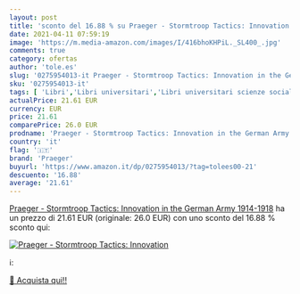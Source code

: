 ```yaml
---
layout: post
title: 'sconto del 16.88 % su Praeger - Stormtroop Tactics: Innovation  '
date: 2021-04-11 07:59:19
image: 'https://m.media-amazon.com/images/I/416bhoKHPiL._SL400_.jpg'
comments: true
category: ofertas
author: 'tole.es'
slug: '0275954013-it Praeger - Stormtroop Tactics: Innovation in the German...'
sku: '0275954013-it'
tags: [ 'Libri','Libri universitari','Libri universitari scienze sociali','Libri universitari scienze umanistiche','Libri universitari storia','Scienze militari','Società e scienze sociali','Storia','Storia contemporanea dal XX secolo a oggi','Storia europea','Storia militare','praeger', ]
actualPrice: 21.61 EUR
currency: EUR
price: 21.61
comparePrice: 26.0 EUR
prodname: 'Praeger - Stormtroop Tactics: Innovation in the German Army  1914-1918'
country: 'it'
flag: '🇮🇹'
brand: 'Praeger'
buyurl: 'https://www.amazon.it/dp/0275954013/?tag=tolees00-21'
descuento: '16.88'
average: '21.61'
---
```


[Praeger - Stormtroop Tactics: Innovation in the German Army  1914-1918](https://www.amazon.it/dp/0275954013/?tag=tolees00-21) ha un prezzo di 21.61 EUR (originale: 26.0 EUR) con uno sconto del 16.88 % sconto qui:

[![Praeger - Stormtroop Tactics: Innovation](https://m.media-amazon.com/images/I/416bhoKHPiL._SL400_.jpg)](https://www.amazon.it/dp/0275954013/?tag=tolees00-21)

ℹ️:


[🛒 Acquista qui!!](https://www.amazon.it/dp/0275954013/?tag=tolees00-21)
